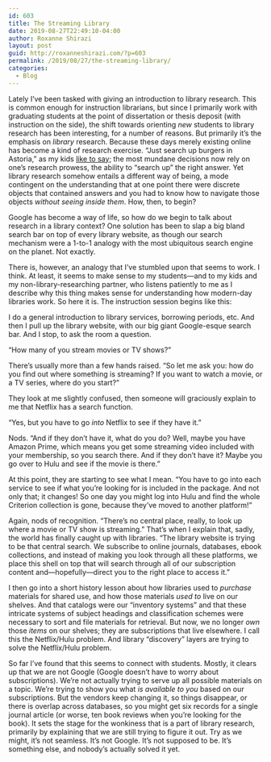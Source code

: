 ```yaml
---
id: 603
title: The Streaming Library
date: 2019-08-27T22:49:10-04:00
author: Roxanne Shirazi
layout: post
guid: http://roxanneshirazi.com/?p=603
permalink: /2019/08/27/the-streaming-library/
categories:
  - Blog
---
```

Lately I&#8217;ve been tasked with giving an introduction to library research. This is common enough for instruction librarians, but since I primarily work with graduating students at the point of dissertation or thesis deposit (with instruction on the side), the shift towards orienting _new_ students to library research has been interesting, for a number of reasons. But primarily it&#8217;s the emphasis on _library_ research. Because these days merely existing online has become a kind of research exercise. &#8220;Just search up burgers in Astoria,&#8221; as my kids [like to say](https://twitter.com/RoxanneShirazi/status/1136455090431307776); the most mundane decisions now rely on one&#8217;s research prowess, the ability to &#8220;search up&#8221; the right answer. Yet library research somehow entails a different way of being, a mode contingent on the understanding that at one point there were discrete objects that contained answers and you had to know how to navigate those objects _without seeing inside them_. How, then, to begin?

Google has become a way of life, so how do we begin to talk about research in a library context? One solution has been to slap a big bland search bar on top of every library website, as though our search mechanism were a 1-to-1 analogy with the most ubiquitous search engine on the planet. Not exactly.

There is, however, an analogy that I&#8217;ve stumbled upon that seems to work. I think. At least, it seems to make sense to my students—and to my kids and my non-library-researching partner, who listens patiently to me as I describe why this thing makes sense for understanding how modern-day libraries work. So here it is. The instruction session begins like this:

I do a general introduction to library services, borrowing periods, etc. And then I pull up the library website, with our big giant Google-esque search bar. And I stop, to ask the room a question.

&#8220;How many of you stream movies or TV shows?&#8221;

There&#8217;s usually more than a few hands raised. &#8220;So let me ask you: how do you find out where something is streaming? If you want to watch a movie, or a TV series, where do you start?&#8221;

They look at me slightly confused, then someone will graciously explain to me that Netflix has a search function.

&#8220;Yes, but you have to go _into_ Netflix to see if they have it.&#8221;

Nods. &#8220;And if they don&#8217;t have it, what do you do? Well, maybe you have Amazon Prime, which means you get some streaming video included with your membership, so you search there. And if they don&#8217;t have it? Maybe you go over to Hulu and see if the movie is there.&#8221;

At this point, they are starting to see what I mean. &#8220;You have to go into each service to see if what you&#8217;re looking for is included in the package. And not only that; it changes! So one day you might log into Hulu and find the whole Criterion collection is gone, because they&#8217;ve moved to another platform!&#8221;

Again, nods of recognition. &#8220;There&#8217;s no central place, really, to look up where a movie or TV show is streaming.&#8221; That&#8217;s when I explain that, sadly, the world has finally caught up with libraries. &#8220;The library website is trying to be that central search. We subscribe to online journals, databases, ebook collections, and instead of making you look through all these platforms, we place this shell on top that will search through all of our subscription content and—hopefully—direct you to the right place to access it.&#8221;

I then go into a short history lesson about how libraries used to _purchase_ materials for shared use, and how those materials _used to_ live on our shelves. And that catalogs were our &#8220;inventory systems&#8221; and that these intricate systems of subject headings and classification schemes were necessary to sort and file materials for retrieval. But now, we no longer _own_ those _items_ on our shelves; they are subscriptions that live elsewhere. I call this the Netflix/Hulu problem. And library &#8220;discovery&#8221; layers are trying to solve the Netflix/Hulu problem.

So far I&#8217;ve found that this seems to connect with students. Mostly, it clears up that we are not Google (Google doesn&#8217;t have to worry about subscriptions). We&#8217;re not actually trying to serve up all possible materials on a topic. We&#8217;re trying to show you what _is available_ _to you_ based on our subscriptions. But the vendors keep changing it, so things disappear, or there is overlap across databases, so you might get six records for a single journal article (or worse, ten book reviews when you&#8217;re looking for the book). It sets the stage for the wonkiness that is a part of library research, primarily by explaining that we are still trying to figure it out. Try as we might, it&#8217;s not seamless. It&#8217;s not Google. It&#8217;s not supposed to be. It&#8217;s something else, and nobody&#8217;s actually solved it yet.

